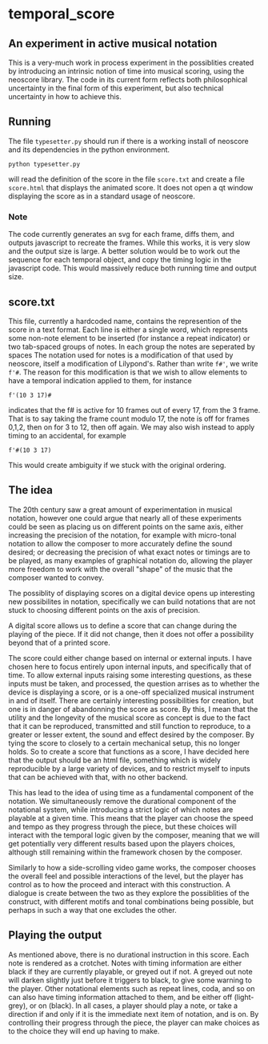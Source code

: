 # temporal_score
## An experiment in active musical notation

This is a very-much work in process experiment in the possiblities created by introducing an intrinsic notion of time into musical scoring, using the neoscore library.
The code in its current form reflects both philosophical uncertainty in the final form of this experiment, but also technical uncertainty in how to achieve this.

## Running
The file `typesetter.py` should run if there is a working install of neoscore and its dependencies in the python environment.

```
python typesetter.py
```

will read the definition of the score in the file `score.txt` and create a file `score.html` that displays the animated score.  It does not open a qt window displaying the score as in a standard usage of neoscore.

### Note
The code currently generates an svg for each frame, diffs them, and outputs javascript to recreate the frames.  While this works, it is very slow and the output size is large.  A better solution would be to work out the sequence for each temporal object, and copy the timing logic in the javascript code.  This would massively reduce both running time and output size.

## score.txt
This file, currently a hardcoded name, contains the represention of the score in a text format.
Each line is either a single word, which represents some non-note element to be inserted (for instance a repeat indicator) or two tab-spaced groups of notes.  In each group the notes are seperated by spaces
The notation used for notes is a modification of that used by neoscore, itself a modification of Lilypond's.  Rather than write `f#'`, we write `f'#`.
The reason for this modification is that we wish to allow elements to have a temporal indication applied to them, for instance
```
f'(10 3 17)#
```
indicates that the f# is active for 10 frames out of every 17, from the 3 frame.  That is to say taking the frame count modulo 17, the note is off for frames 0,1,2, then on for 3 to 12, then off again.
We may also wish instead to apply timing to an accidental, for example
```
f'#(10 3 17)
```
This would create ambiguity if we stuck with the original ordering.


## The idea
The 20th century saw a great amount of experimentation in musical notation, however one could argue that nearly all of these experiments could be seen as placing us on different points on the same axis, either increasing the precision of the notation, for example with micro-tonal notation to allow the composer to more accurately define the sound desired; or decreasing the precision of what exact notes or timings are to be played, as many examples of graphical notation do, allowing the player more freedom to work with the overall "shape" of the music that the composer wanted to convey.


The possiblity of displaying scores on a digital device opens up interesting new possibilites in notation, specifically we can build notations that are not stuck to choosing different points on the axis of precision.


A digital score allows us to define a score that can change during the playing of the piece.  If it did not change, then it does not offer a possibility beyond that of a printed score.


The score could either change based on internal or external inputs.  I have chosen here to focus entirely upon internal inputs, and specifically that of time.  To allow external inputs raising some interesting questions, as these inputs must be taken, and processed, the question arrises as to whether the device is displaying a score, or is a one-off specialized musical instrument in and of itself.  There are certainly interesting possibilities for creation, but one is in danger of abandonning the score as score.  By this, I mean that the utility and the longevity of the musical score as concept is due to the fact that it can be reproduced, transmitted and still function to reproduce, to a greater or lesser extent, the sound and effect desired by the composer.
By tying the score to closely to a certain mechanical setup, this no longer holds.
So to create a score that functions as a score, I have decided here that the output should be an html file, something which is widely reproducible by a large variety of devices, and to restrict myself to inputs that can be achieved with that, with no other backend.


This has lead to the idea of using time as a fundamental component of the notation.  We simultaneously remove the durational component of the notational system, while introducing a strict logic of which notes are playable at a given time.  This means that the player can choose the speed and tempo as they progress through the piece, but these choices will interact with the temporal logic given by the composer, meaning that we will get potentially very different results based upon the players choices, although still remaining within the framework chosen by the composer.


Similarly to how a side-scrolling video game works, the composer chooses the overall feel and possible interactions of the level, but the player has control as to how the proceed and interact with this construction.  A dialogue is create between the two as they explore the possiblities of the construct, with different motifs and tonal combinations being possible, but perhaps in such a way that one excludes the other.

## Playing the output

As mentioned above, there is no durational instruction in this score.  Each note is rendered as a crotchet.  Notes with timing information are either black if they are currently playable, or greyed out if not.  A greyed out note will darken slightly just before it triggers to black, to give some warning to the player.  Other notational elements such as repeat lines, coda, and so on can also have timing information attached to them, and be either off (light-grey), or on (black).  In all cases, a player should play a note, or take a direction if and only if it is the immediate next item of notation, and is on.  By controlling their progress through the piece, the player can make choices as to the choice they will end up having to make.



